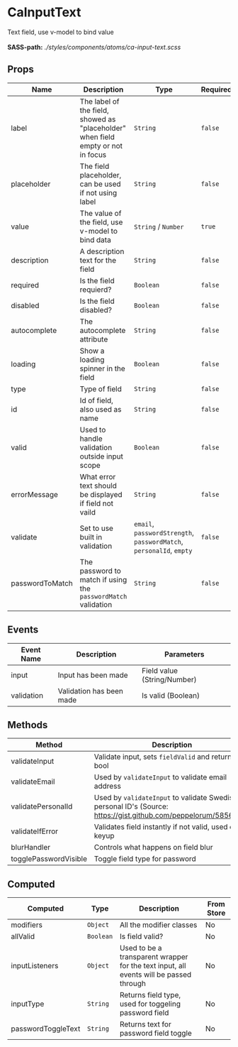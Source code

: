 # CaInputText

Text field, use v-model to bind value<br><br> **SASS-path:** _./styles/components/atoms/ca-input-text.scss_

## Props

<!-- @vuese:CaInputText:props:start -->
|Name|Description|Type|Required|Default|
|---|---|---|---|---|
|label|The label of the field, showed as "placeholder" when field empty or not in focus|`String`|`false`|-|
|placeholder|The field placeholder, can be used if not using label|`String`|`false`|-|
|value|The value of the field, use v-model to bind data|`String` /  `Number`|`true`|-|
|description|A description text for the field|`String`|`false`|-|
|required|Is the field requierd?|`Boolean`|`false`|true|
|disabled|Is the field disabled?|`Boolean`|`false`|false|
|autocomplete|The autocomplete attribute|`String`|`false`|null|
|loading|Show a loading spinner in the field|`Boolean`|`false`|false|
|type|Type of field|`String`|`false`|text|
|id|Id of field, also used as name|`String`|`false`|-|
|valid|Used to handle validation outside input scope|`Boolean`|`false`|true|
|errorMessage|What error text should be displayed if field not vaild|`String`|`false`|null|
|validate|Set to use built in validation|`email`, `passwordStrength`, `passwordMatch`, `personalId`, `empty`|`false`|-|
|passwordToMatch|The password to match if using the `passwordMatch` validation|`String`|`false`|-|

<!-- @vuese:CaInputText:props:end -->


## Events

<!-- @vuese:CaInputText:events:start -->
|Event Name|Description|Parameters|
|---|---|---|
|input|Input has been made|Field value (String/Number)|
|validation|Validation has been made|Is valid (Boolean)|

<!-- @vuese:CaInputText:events:end -->


## Methods

<!-- @vuese:CaInputText:methods:start -->
|Method|Description|Parameters|
|---|---|---|
|validateInput|Validate input, sets `fieldValid` and returns bool|-|
|validateEmail|Used by `validateInput` to validate email address|email (String)|
|validatePersonalId|Used by `validateInput` to validate Swedish personal ID's (Source: https://gist.github.com/peppelorum/5856691)|identityNumber (String)|
|validateIfError|Validates field instantly if not valid, used on keyup|-|
|blurHandler|Controls what happens on field blur|-|
|togglePasswordVisible|Toggle field type for password|-|

<!-- @vuese:CaInputText:methods:end -->


## Computed

<!-- @vuese:CaInputText:computed:start -->
|Computed|Type|Description|From Store|
|---|---|---|---|
|modifiers|`Object`|All the modifier classes|No|
|allValid|`Boolean`|Is field valid?|No|
|inputListeners|`Object`|Used to be a transparent wrapper for the text input, all events will be passed through|No|
|inputType|`String`|Returns field type, used for toggeling password field|No|
|passwordToggleText|`String`|Returns text for password field toggle|No|

<!-- @vuese:CaInputText:computed:end -->


